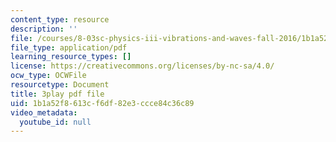 ```yaml
---
content_type: resource
description: ''
file: /courses/8-03sc-physics-iii-vibrations-and-waves-fall-2016/1b1a52f8613cf6df82e3ccce84c36c89_4ysFC9vd3GE.pdf
file_type: application/pdf
learning_resource_types: []
license: https://creativecommons.org/licenses/by-nc-sa/4.0/
ocw_type: OCWFile
resourcetype: Document
title: 3play pdf file
uid: 1b1a52f8-613c-f6df-82e3-ccce84c36c89
video_metadata:
  youtube_id: null
---
```


